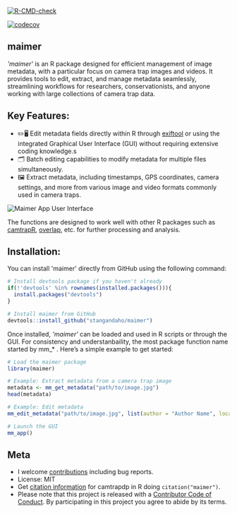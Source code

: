 <!-- badges: start -->
  [![R-CMD-check](https://github.com/stangandaho/maimer/actions/workflows/R-CMD-check.yaml/badge.svg)](https://github.com/stangandaho/maimer/actions/workflows/R-CMD-check.yaml)
  <!-- badges: end -->

[![codecov](https://codecov.io/gh/stangandaho/maimer/graph/badge.svg?token=LDM57A3MWL)](https://codecov.io/gh/stangandaho/maimer)

## maimer
*'maimer'* is an R package designed for efficient management of image metadata, with a particular focus on camera trap images and videos. It provides tools to edit, extract, and manage metadata seamlessly, streamlining workflows for researchers, conservationists, and anyone working with large collections of camera trap data.

## **Key Features:**
   - ✏️🖥️ Edit metadata fields directly within R through [exiftool](https://exiftool.org/) or using the integrated Graphical User Interface (GUI) without requiring extensive coding knowledge.s
   - 🗂️ Batch editing capabilities to modify metadata for multiple files simultaneously.  
   - 🖼️ Extract metadata, including timestamps, GPS coordinates, camera settings, and more from various image and video formats commonly used in camera traps.  

![Maimer App User Interface](https://github.com/stangandaho/maimer/blob/main/app_interface.jpg?raw=true)


The functions are designed to work well with other R packages such as 
[camtrapR](https://github.com/jniedballa/camtrapR), [overlap](https://github.com/mikemeredith/overlap), etc. for further processing and analysis.


## **Installation:**
You can install 'maimer' directly from GitHub using the following command:

```R
# Install devtools package if you haven't already
if(!'devtools' %in% rownames(installed.packages())){
  install.packages("devtools")
}

# Install maimer from GitHub
devtools::install_github("stangandaho/maimer")
```

Once installed, *'maimer'* can be loaded and used in R scripts or through the GUI. For consistency and understanbaility, the most package function name started by mm_* . Here’s a simple example to get started:

```R
# Load the maimer package
library(maimer)

# Example: Extract metadata from a camera trap image
metadata <- mm_get_metadata("path/to/image.jpg")
head(metadata)

# Example: Edit metadata
mm_edit_metadata("path/to/image.jpg", list(author = "Author Name", location = "Research Site"))

# Launch the GUI
mm_app()
```

## **Meta**
- I welcome [contributions](#) including bug reports.
- License: MIT
- Get [citation information](#) for camtrapdp in R doing `citation("maimer")`.
- Please note that this project is released with a [Contributor Code of Conduct](#). By participating in this project you agree to abide by its terms.
